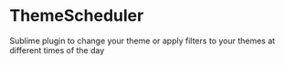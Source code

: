 ThemeScheduler
==============

Sublime plugin to change your theme or apply filters to your themes at different times of the day
